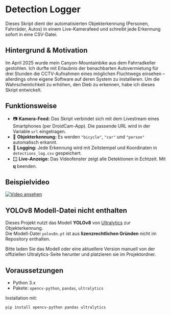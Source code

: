 # Detection Logger

Dieses Skript dient der automatisierten Objekterkennung (Personen, Fahrräder, Autos) in einem Live-Kamerafeed und schreibt jede Erkennung sofort in eine CSV-Datei.

## Hintergrund & Motivation

Im April 2025 wurde mein Canyon-Mountainbike aus dem Fahrradkeller gestohlen. Ich durfte mit Erlaubnis der benachbarten Autovermietung für drei Stunden die CCTV-Aufnahmen eines möglichen Fluchtwegs einsehen – allerdings ohne eigene Software auf deren System zu installieren. Um die Wahrscheinlichkeit zu erhöhen, den Dieb zu erkennen, habe ich dieses Skript entwickelt.

## Funktionsweise

- 📷 **Kamera-Feed:** Das Skript verbindet sich mit dem Livestream eines Smartphones (per DroidCam-App). Die passende URL wird in der Variable `url` eingetragen.
- 🧠 **Objekterkennung:** Es werden `"bicycle"`, `"car"` und `"person"` automatisch erkannt.
- 📝 **Logging:** Jede Erkennung wird mit Zeitstempel und Koordinaten in `detections_log.csv` gespeichert.
- 🪟 **Live-Anzeige:** Das Videofenster zeigt alle Detektionen in Echtzeit. Mit **q** beenden.

## Beispielvideo

[![Video ansehen](https://img.youtube.com/vi/4smgL218ykA/0.jpg)](https://youtube.com/shorts/4smgL218ykA?feature=shared)

## YOLOv8 Modell-Datei nicht enthalten

Dieses Projekt nutzt das Modell **YOLOv8** von [Ultralytics](https://github.com/ultralytics/ultralytics) zur Objekterkennung.  
Die Modell-Datei `yolov8n.pt` ist aus **lizenzrechtlichen Gründen** nicht im Repository enthalten.

Bitte laden Sie das Modell oder eine aktuellere Version manuell von der offiziellen Ultralytics-Seite herunter und platzieren sie im Projektordner.

## Voraussetzungen

- Python 3.x
- Pakete: `opencv-python`, `pandas`, `ultralytics`

Installation mit:
```bash
pip install opencv-python pandas ultralytics
